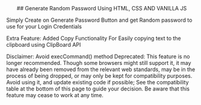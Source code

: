 <center>## Generate Random Password Using HTML, CSS AND VANILLA JS</center>
                                                                                       

Simply Create on Generate Password Button and get Random password to use for your Login Credentials

Extra Feature: Added Copy Functionality For Easily copying text to the clipboard using ClipBoard API


Disclaimer: Avoid  execCommand() method Deprecated: This feature is no longer recommended. 
Though some browsers might still support it, it may have already been removed from the relevant web standards, may be in the process of being dropped, or may only be kept for compatibility purposes.
Avoid using it, and update existing code if possible; 
See the compatibility table at the bottom of this page to guide your decision. Be aware that this feature may cease to work at any time.
